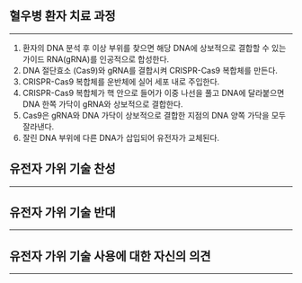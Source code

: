 ## 혈우병 환자 치료 과정
- - - 


1. 환자의 DNA 분석 후 이상 부위를 찾으면 해당 DNA에 상보적으로 결합할 수 있는 가이드 RNA(gRNA)를 인공적으로 합성한다.
2. DNA 절단효소 (Cas9)와 gRNA를 결합시켜 CRISPR-Cas9 복합체를 만든다.
3. CRISPR-Cas9 복합체를 운반체에 실어 세포 내로 주입한다.
4. CRISPR-Cas9 복합체가 핵 안으로 들어가 이중 나선을 풀고 DNA에 달라붙으면 DNA 한쪽 가닥이 gRNA와 상보적으로 결합한다.
5. Cas9은 gRNA와 DNA 가닥이 상보적으로 결합한 지점의 DNA 양쪽 가닥을 모두 잘라낸다.
6. 잘린 DNA 부위에 다른 DNA가 삽입되어 유전자가 교체된다.


## 유전자 가위 기술 찬성
- - -

## 유전자 가위 기술 반대
- - - 

## 유전자 가위 기술 사용에 대한 자신의 의견
- - -
